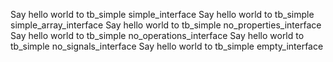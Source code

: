 
Say hello world to tb_simple simple_interface
Say hello world to tb_simple simple_array_interface
Say hello world to tb_simple no_properties_interface
Say hello world to tb_simple no_operations_interface
Say hello world to tb_simple no_signals_interface
Say hello world to tb_simple empty_interface